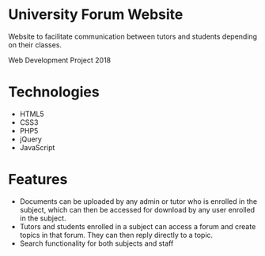 # University Forum Website

Website to facilitate communication between tutors and students depending on their classes.

Web Development Project 2018

# Technologies
* HTML5
* CSS3
* PHP5
* jQuery
* JavaScript

# Features
* Documents can be uploaded by any admin or tutor who is enrolled in the subject, which can then be accessed for download by any user enrolled in the subject.
* Tutors and students enrolled in a subject can access a forum and create topics in that forum. They can then reply directly to a topic.
* Search functionality for both subjects and staff
